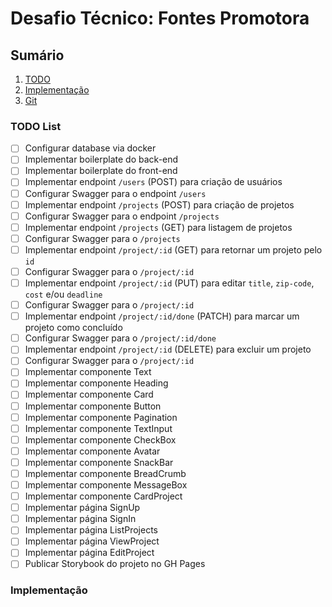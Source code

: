 # Desafio Técnico: Fontes Promotora

## Sumário

1. [TODO](#todo-list)
2. [Implementação](#implementação)
3. [Git](./docs/pt-br/git.md)

### TODO List

-[ ] Configurar database via docker
-[ ] Implementar boilerplate do back-end
-[ ] Implementar boilerplate do front-end
-[ ] Implementar endpoint `/users` (POST) para criação de usuários
-[ ] Configurar Swagger para o endpoint `/users`
-[ ] Implementar endpoint `/projects` (POST) para criação de projetos
-[ ] Configurar Swagger para o endpoint `/projects`
-[ ] Implementar endpoint `/projects` (GET) para listagem de projetos
-[ ] Configurar Swagger para o `/projects`
-[ ] Implementar endpoint `/project/:id` (GET) para retornar um projeto pelo `id`
-[ ] Configurar Swagger para o `/project/:id`
-[ ] Implementar endpoint `/project/:id` (PUT) para editar `title`, `zip-code`, `cost` e/ou `deadline`
-[ ] Configurar Swagger para o `/project/:id`
-[ ] Implementar endpoint `/project/:id/done` (PATCH) para marcar um projeto como concluído
-[ ] Configurar Swagger para o `/project/:id/done`
-[ ] Implementar endpoint `/project/:id` (DELETE) para excluir um projeto
-[ ] Configurar Swagger para o `/project/:id`
-[ ] Implementar componente Text
-[ ] Implementar componente Heading
-[ ] Implementar componente Card
-[ ] Implementar componente Button
-[ ] Implementar componente Pagination
-[ ] Implementar componente TextInput
-[ ] Implementar componente CheckBox
-[ ] Implementar componente Avatar
-[ ] Implementar componente SnackBar
-[ ] Implementar componente BreadCrumb
-[ ] Implementar componente MessageBox
-[ ] Implementar componente CardProject
-[ ] Implementar página SignUp
-[ ] Implementar página SignIn
-[ ] Implementar página ListProjects
-[ ] Implementar página ViewProject
-[ ] Implementar página EditProject
-[ ] Publicar Storybook do projeto no GH Pages

### Implementação
